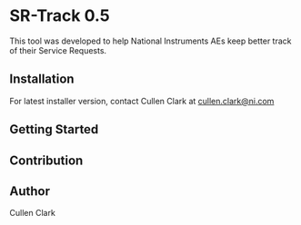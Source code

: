 # SR-Track 0.5

This tool was developed to help National Instruments AEs keep better track of their Service Requests.

## Installation

For latest installer version, contact Cullen Clark at cullen.clark@ni.com

## Getting Started




## Contribution



## Author

Cullen Clark